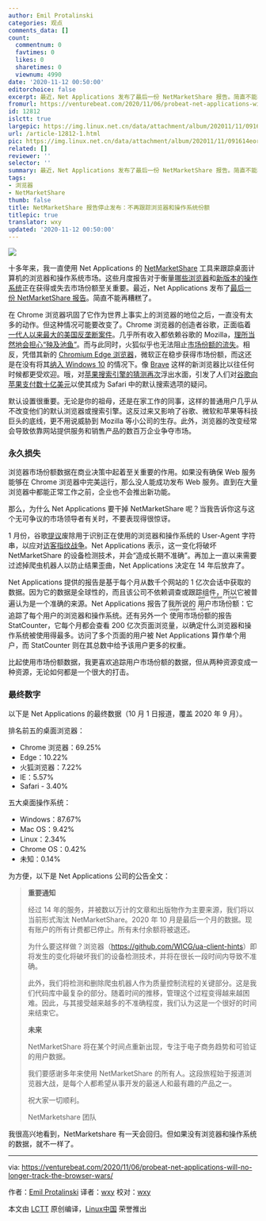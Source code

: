 ```yaml
---
author: Emil Protalinski
categories: 观点
comments_data: []
count:
  commentnum: 0
  favtimes: 0
  likes: 0
  sharetimes: 0
  viewnum: 4990
date: '2020-11-12 00:50:00'
editorchoice: false
excerpt: 最近，Net Applications 发布了最后一份 NetMarketShare 报告。简直不能再糟糕了。
fromurl: https://venturebeat.com/2020/11/06/probeat-net-applications-will-no-longer-track-the-browser-wars/
id: 12812
islctt: true
largepic: https://img.linux.net.cn/data/attachment/album/202011/11/091614eorzri48ik5izjkj.png
url: /article-12812-1.html
pic: https://img.linux.net.cn/data/attachment/album/202011/11/091614eorzri48ik5izjkj.png.thumb.jpg
related: []
reviewer: ''
selector: ''
summary: 最近，Net Applications 发布了最后一份 NetMarketShare 报告。简直不能再糟糕了。
tags:
- 浏览器
- NetMarketShare
thumb: false
title: NetMarketShare 报告停止发布：不再跟踪浏览器和操作系统份额
titlepic: true
translator: wxy
updated: '2020-11-12 00:50:00'
---
```


![](/data/attachment/album/202011/11/091614eorzri48ik5izjkj.png)


十多年来，我一直使用 Net Applications 的 [NetMarketShare](https://www.netmarketshare.com/) 工具来跟踪桌面计算机的浏览器和操作系统市场。这些月度报告对于衡量[哪些浏览器](https://venturebeat.com/2015/05/01/chrome-passes-25-market-share-ie-and-firefox-slip/)和[新版本的操作系统](https://venturebeat.com/2019/09/01/net-applications-windows-10-windows-7-market-share/)正在获得或失去市场份额至关重要。最近，Net Applications 发布了[最后一份 NetMarketShare 报告](https://www.netmarketshare.com/?options=%7B%22filter%22%3A%7B%22%24and%22%3A%5B%7B%22deviceType%22%3A%7B%22%24in%22%3A%5B%22Desktop%2Flaptop%22%5D%7D%7D%5D%7D%2C%22dateLabel%22%3A%22Custom%22%2C%22attributes%22%3A%22share%22%2C%22group%22%3A%22browser%22%2C%22sort%22%3A%7B%22share%22%3A-1%7D%2C%22id%22%3A%22browsersDesktop%22%2C%22dateInterval%22%3A%22Monthly%22%2C%22dateStart%22%3A%222020-10%22%2C%22dateEnd%22%3A%222020-10%22%2C%22segments%22%3A%22-1000%22%7D)。简直不能再糟糕了。


在 Chrome 浏览器巩固了它作为世界上事实上的浏览器的地位之后，一直没有太多的动作。但这种情况可能要改变了。Chrome 浏览器的创造者谷歌，正面临着[一代人以来最大的美国反垄断案件](https://venturebeat.com/2020/10/20/u-s-department-of-justice-files-antitrust-lawsuit-against-google/)。几乎所有收入都依赖谷歌的 Mozilla，[理所当然地会担心“殃及池鱼”](https://venturebeat.com/2020/10/21/mozilla-rightly-fears-collateral-damage-in-google-antitrust-case/)。而与此同时，火狐似乎也无法阻止[市场份额的流失](https://venturebeat.com/2014/11/04/firefox-cant-seem-to-stop-bleeding-market-share/)。相反，凭借其新的 [Chromium Edge 浏览器](https://venturebeat.com/2020/01/15/microsoft-launches-chromium-edge-for-windows-7-windows-8-windows-10-and-macos/)，微软正在稳步获得市场份额，而这还是在没有将其[纳入 Windows 10](https://venturebeat.com/2020/10/20/microsoft-windows-10-october-2020-update-chromium-edge/) 的情况下。像 [Brave](https://venturebeat.com/2019/11/13/ad-blocking-browser-brave-launches-out-of-beta/) 这样的新浏览器比以往任何时候都更受欢迎。哦，对[苹果搜索引擎的猜测](https://venturebeat.com/2008/11/13/apples-search-engine-its-probably-not-what-youre-thinking/)[再次](https://www.ft.com/content/fd311801-e863-41fe-82cf-3d98c4c47e26)浮出水面，引发了人们对[谷歌向苹果支付数十亿美元](https://venturebeat.com/2018/11/19/apple-ceo-tim-cook-defends-google-search-deal-but-expects-new-privacy-law/)以使其成为 Safari 中的默认搜索选项的疑问。


默认设置很重要。无论是你的祖母，还是在家工作的同事，这样的普通用户几乎从不改变他们的默认浏览器或搜索引擎。这反过来又影响了谷歌、微软和苹果等科技巨头的底线，更不用说威胁到 Mozilla 等小公司的生存。此外，浏览器的改变经常会导致依靠网站提供服务和销售产品的数百万企业争夺市场。


### 永久损失


浏览器市场份额数据在商业决策中起着至关重要的作用。如果没有确保 Web 服务能够在 Chrome 浏览器中完美运行，那么没人能成功发布 Web 服务。直到在大量浏览器中都能正常工作之前，企业也不会推出新功能。


那么，为什么 Net Applications 要干掉 NetMarketShare 呢？当我告诉你这与这个无可争议的市场领导者有关时，不要表现得很惊讶。


1 月份，谷歌[提议](https://github.com/WICG/ua-client-hints)废除用于识别正在使用的浏览器和操作系统的 User-Agent 字符串，以应对[访客指纹战争](https://venturebeat.com/2019/05/07/google-promises-to-block-cross-site-cookies-and-fingerprinting-in-chrome-announces-ads-transparency-extension/)。Net Applications 表示，这一变化将破坏 NetMarketShare 的设备检测技术，并会“造成长期不准确”。再加上一直以来需要过滤掉爬虫机器人以防止结果歪曲，Net Applications 决定在 14 年后放弃了。


Net Applications 提供的报告是基于每个月从数千个网站的 1 亿次会话中获取的数据。因为它的数据是全球性的，而且该公司不依赖调查或跟踪组件，所以它被普遍认为是一个准确的来源。Net Applications 报告了我所说的<ruby> 用户市场份额 <rp>  （ </rp> <rt>  user market share </rt> <rp>  ） </rp></ruby>：它追踪了每个用户的浏览器和操作系统。还有另外一个<ruby> 使用市场份额 <rp>  （ </rp> <rt>  usage market share </rt> <rp>  ） </rp></ruby>的报告 StatCounter，它每个月都会查看 200 亿次页面浏览量，以确定什么浏览器和操作系统被使用得最多。访问了多个页面的用户被 Net Applications 算作单个用户，而 StatCounter 则在其总数中给予该用户更多的权重。


比起使用市场份额数据，我更喜欢追踪用户市场份额的数据，但从两种资源变成一种资源，无论如何都是一个很大的打击。


### 最终数字


以下是 Net Applications 的最终数据（10 月 1 日报道，覆盖 2020 年 9 月）。


排名前五的桌面浏览器：


* Chrome 浏览器：69.25%
* Edge：10.22%
* 火狐浏览器：7.22%
* IE：5.57%
* Safari - 3.40%


五大桌面操作系统：


* Windows：87.67%
* Mac OS：9.42%
* Linux：2.34%
* Chrome OS：0.42%
* 未知：0.14%


为方便，以下是 Net Applications 公司的公告全文：



> 
> **重要通知**
> 
> 
> 经过 14 年的服务，并被数以万计的文章和出版物作为主要来源，我们将以当前形式淘汰 NetMarketShare。2020 年 10 月是最后一个月的数据。现有账户的所有计费都已停止。所有未付余额将被退还。
> 
> 
> 为什么要这样做？浏览器（<https://github.com/WICG/ua-client-hints>）即将发生的变化将破坏我们的设备检测技术，并将在很长一段时间内导致不准确。
> 
> 
> 此外，我们将检测和删除爬虫机器人作为质量控制流程的关键部分。这是我们代码库中最复杂的部分。随着时间的推移，管理这个过程变得越来越困难。因此，与其接受越来越多的不准确程度，我们认为这是一个很好的时间来结束它。
> 
> 
> **未来**
> 
> 
> NetMarketShare 将在某个时间点重新出现，专注于电子商务趋势和可验证的用户数据。
> 
> 
> 我们要感谢多年来使用 NetMarketShare 的所有人。这段旅程始于报道浏览器大战，是每个人都希望从事开发的最迷人和最有趣的产品之一。
> 
> 
> 祝大家一切顺利。
> 
> 
> NetMarketshare 团队
> 
> 
> 


我很高兴地看到，NetMarketshare 有一天会回归。但如果没有浏览器和操作系统的数据，就不一样了。




---


via: <https://venturebeat.com/2020/11/06/probeat-net-applications-will-no-longer-track-the-browser-wars/>


作者：[Emil Protalinski](https://venturebeat.com/author/emil-protalinski/ "Posts by Emil Protalinski") 译者：[wxy](https://github.com/wxy) 校对：[wxy](https://github.com/wxy)


本文由 [LCTT](https://github.com/LCTT/TranslateProject) 原创编译，[Linux中国](/article-12810-1.html) 荣誉推出